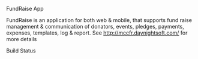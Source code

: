 FundRaise App

FundRaise is an application for both web & mobile, that supports fund raise management & communication of 
donators, events, pledges, payments, expenses, templates, log & report. 
See http://mccfr.daynightsoft.com/ for more details

Build Status

